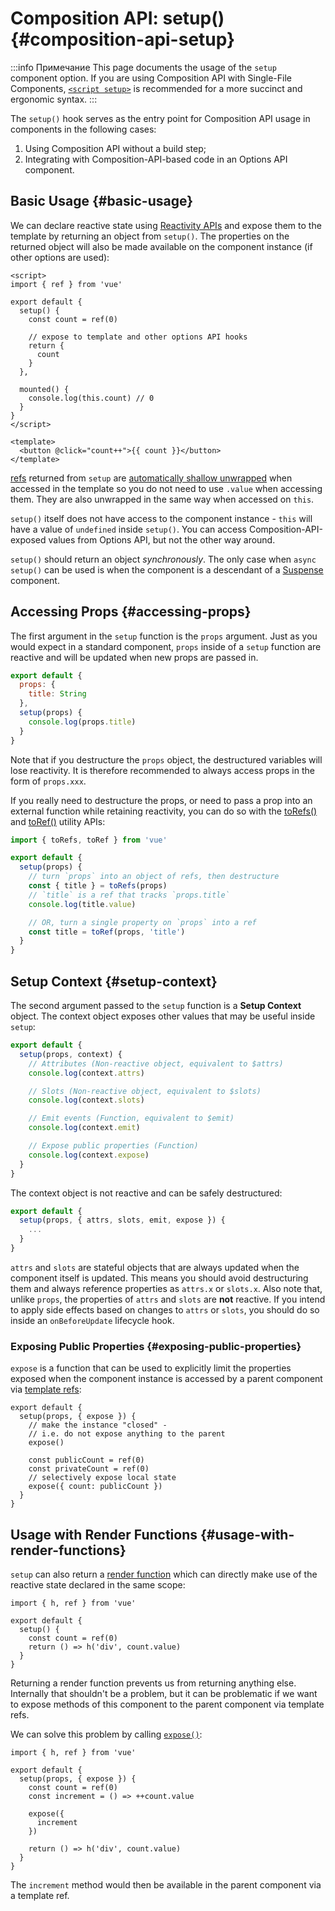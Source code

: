 # Composition API: setup() {#composition-api-setup}

:::info Примечание
This page documents the usage of the `setup` component option. If you are using Composition API with Single-File Components, [`<script setup>`](/api/sfc-script-setup) is recommended for a more succinct and ergonomic syntax.
:::

The `setup()` hook serves as the entry point for Composition API usage in components in the following cases:

1. Using Composition API without a build step;
2. Integrating with Composition-API-based code in an Options API component.

## Basic Usage {#basic-usage}

We can declare reactive state using [Reactivity APIs](./reactivity-core) and expose them to the template by returning an object from `setup()`. The properties on the returned object will also be made available on the component instance (if other options are used):

```vue
<script>
import { ref } from 'vue'

export default {
  setup() {
    const count = ref(0)

    // expose to template and other options API hooks
    return {
      count
    }
  },

  mounted() {
    console.log(this.count) // 0
  }
}
</script>

<template>
  <button @click="count++">{{ count }}</button>
</template>
```

[refs](/api/reactivity-core#ref) returned from `setup` are [automatically shallow unwrapped](/guide/essentials/reactivity-fundamentals#deep-reactivity) when accessed in the template so you do not need to use `.value` when accessing them. They are also unwrapped in the same way when accessed on `this`.

`setup()` itself does not have access to the component instance - `this` will have a value of `undefined` inside `setup()`. You can access Composition-API-exposed values from Options API, but not the other way around.

`setup()` should return an object _synchronously_. The only case when `async setup()` can be used is when the component is a descendant of a [Suspense](../guide/built-ins/suspense) component.

## Accessing Props {#accessing-props}

The first argument in the `setup` function is the `props` argument. Just as you would expect in a standard component, `props` inside of a `setup` function are reactive and will be updated when new props are passed in.

```js
export default {
  props: {
    title: String
  },
  setup(props) {
    console.log(props.title)
  }
}
```

Note that if you destructure the `props` object, the destructured variables will lose reactivity. It is therefore recommended to always access props in the form of `props.xxx`.

If you really need to destructure the props, or need to pass a prop into an external function while retaining reactivity, you can do so with the [toRefs()](./reactivity-utilities#torefs) and [toRef()](/api/reactivity-utilities#toref) utility APIs:

```js
import { toRefs, toRef } from 'vue'

export default {
  setup(props) {
    // turn `props` into an object of refs, then destructure
    const { title } = toRefs(props)
    // `title` is a ref that tracks `props.title`
    console.log(title.value)

    // OR, turn a single property on `props` into a ref
    const title = toRef(props, 'title')
  }
}
```

## Setup Context {#setup-context}

The second argument passed to the `setup` function is a **Setup Context** object. The context object exposes other values that may be useful inside `setup`:

```js
export default {
  setup(props, context) {
    // Attributes (Non-reactive object, equivalent to $attrs)
    console.log(context.attrs)

    // Slots (Non-reactive object, equivalent to $slots)
    console.log(context.slots)

    // Emit events (Function, equivalent to $emit)
    console.log(context.emit)

    // Expose public properties (Function)
    console.log(context.expose)
  }
}
```

The context object is not reactive and can be safely destructured:

```js
export default {
  setup(props, { attrs, slots, emit, expose }) {
    ...
  }
}
```

`attrs` and `slots` are stateful objects that are always updated when the component itself is updated. This means you should avoid destructuring them and always reference properties as `attrs.x` or `slots.x`. Also note that, unlike `props`, the properties of `attrs` and `slots` are **not** reactive. If you intend to apply side effects based on changes to `attrs` or `slots`, you should do so inside an `onBeforeUpdate` lifecycle hook.

### Exposing Public Properties {#exposing-public-properties}

`expose` is a function that can be used to explicitly limit the properties exposed when the component instance is accessed by a parent component via [template refs](/guide/essentials/template-refs#ref-on-component):

```js{5,10}
export default {
  setup(props, { expose }) {
    // make the instance "closed" -
    // i.e. do not expose anything to the parent
    expose()

    const publicCount = ref(0)
    const privateCount = ref(0)
    // selectively expose local state
    expose({ count: publicCount })
  }
}
```

## Usage with Render Functions {#usage-with-render-functions}

`setup` can also return a [render function](/guide/extras/render-function) which can directly make use of the reactive state declared in the same scope:

```js{6}
import { h, ref } from 'vue'

export default {
  setup() {
    const count = ref(0)
    return () => h('div', count.value)
  }
}
```

Returning a render function prevents us from returning anything else. Internally that shouldn't be a problem, but it can be problematic if we want to expose methods of this component to the parent component via template refs.

We can solve this problem by calling [`expose()`](#exposing-public-properties):

```js{8-10}
import { h, ref } from 'vue'

export default {
  setup(props, { expose }) {
    const count = ref(0)
    const increment = () => ++count.value

    expose({
      increment
    })

    return () => h('div', count.value)
  }
}
```

The `increment` method would then be available in the parent component via a template ref.
